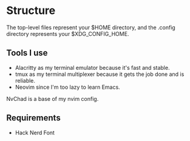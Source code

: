 # Structure

The top-level files represent your $HOME directory, and the .config directory represents your $XDG_CONFIG_HOME.

## Tools I use

- Alacritty as my terminal emulator because it's fast and stable.
- tmux as my terminal multiplexer because it gets the job done and is reliable. 
- Neovim since I'm too lazy to learn Emacs.

NvChad is a base of my nvim config.

## Requirements

- Hack Nerd Font
